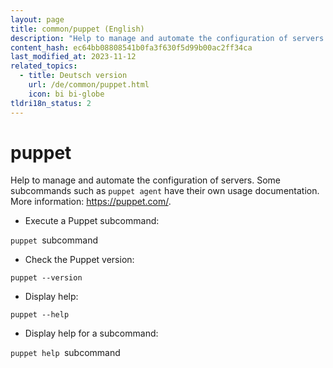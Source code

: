 ```yaml
---
layout: page
title: common/puppet (English)
description: "Help to manage and automate the configuration of servers."
content_hash: ec64bb08808541b0fa3f630f5d99b00ac2ff34ca
last_modified_at: 2023-11-12
related_topics:
  - title: Deutsch version
    url: /de/common/puppet.html
    icon: bi bi-globe
tldri18n_status: 2
---
```

# puppet

Help to manage and automate the configuration of servers.
Some subcommands such as `puppet agent` have their own usage documentation.
More information: <https://puppet.com/>.

- Execute a Puppet subcommand:

`puppet `<span class="tldr-var badge badge-pill bg-dark-lm bg-white-dm text-white-lm text-dark-dm font-weight-bold">subcommand</span>

- Check the Puppet version:

`puppet --version`

- Display help:

`puppet --help`

- Display help for a subcommand:

`puppet help `<span class="tldr-var badge badge-pill bg-dark-lm bg-white-dm text-white-lm text-dark-dm font-weight-bold">subcommand</span>
